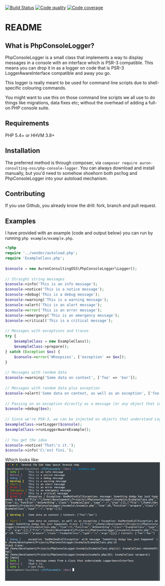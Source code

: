 [![Build Status](https://travis-ci.org/AuronConsultingOSS/PhpConsoleLogger.svg?branch=dev)](https://travis-ci.org/AuronConsultingOSS/PhpConsoleLogger)
[![Code quality](https://codeclimate.com/github/AuronConsultingOSS/PhpConsoleLogger/badges/gpa.svg)](https://codeclimate.com/github/AuronConsultingOSS/PhpConsoleLogger)
[![Code coverage](https://codeclimate.com/github/AuronConsultingOSS/PhpConsoleLogger/badges/coverage.svg)](https://codeclimate.com/github/AuronConsultingOSS/PhpConsoleLogger/coverage)

README
======

What is PhpConsoleLogger?
-----------------
PhpConsoleLogger is a small class that implements a way to display messages in a console with an interface which is
PSR-3 compatible. This means you can drop it in as a logger on code that is PSR-3 LoggerAwareInterface compatible and away
you go.

This logger is really meant to be used for command line scripts due to shell-specific colouring commands.

You might want to use this on those command line scripts we all use to do things like migrations, data fixes etc; without
the overhead of adding a full-on PHP console suite.

Requirements
------------
PHP 5.4+ or HHVM 3.8+

Installation
------------
The preferred method is through composer, via ```composer require auron-consulting-oss/php-console-logger```. You can always download
and install manually, but you'd need to somehow shoehorn both psr/log and PhpConsoleLogger into your autoload mechanism.

Contributing
------------
If you use Github, you already know the drill: fork, branch and pull request.

Examples
-------------
I have provided with an example (code and output below) you can run by running ```php example/example.php```.

```php
<?php
require '../vendor/autoload.php';
require 'ExampleClass.php';

$console = new AuronConsultingOSS\PhpConsoleLogger\Logger();

// Straight string messages
$console->info('This is an info message');
$console->notice('This is a notice message');
$console->debug('This is a debug message');
$console->warning('This is a warning message');
$console->alert('This is an alert message');
$console->error('This is an error message');
$console->emergency('This is an emergency message');
$console->critical('This is a critical message');

// Messages with exceptions and traces
try {
    $exampleClass = new ExampleClass();
    $exampleClass->prepare();
} catch (Exception $ex) {
    $console->error('Whoopsies', ['exception' => $ex]);
}

// Messages with random data
$console->warning('Some data on context', ['foo' => 'bar']);

// Messages with random data plus exception
$console->alert('Some data on context, as well as an exception', ['foo' => 'bar', 'exception' => $ex]);

// Passing on an exception directly as a message (or any object that implements __toString)
$console->debug($ex);

// Since we're PSR-3, we can be injected on objects that understand LoggerAwareInterface - example class does
$exampleClass->setLogger($console);
$exampleClass->runLoggerAwareExample();

// You get the idea
$console->notice('That\'s it.');
$console->info('C\'est fini.');
```

Which looks like:
![](example/example.png)
